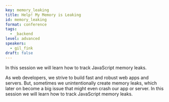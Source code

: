 ```yaml
---
key: memory_leaking
title: Help! My Memory is Leaking
id: memory_leaking
format: conference
tags:
  - _backend
level: advanced
speakers:
  - gil_fink
draft: false
---
```


 In this session we will learn how to track JavaScript memory leaks.

As web developers, we strive to build fast and robust web apps and servers. But, sometimes we unintentionally create memory leaks, which later on become a big issue that might even crash our app or server. In this session we will learn how to track JavaScript memory leaks.